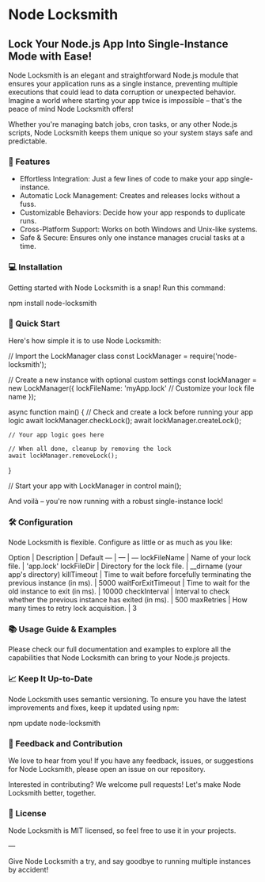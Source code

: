 # Node Locksmith

## Lock Your Node.js App Into Single-Instance Mode with Ease!

Node Locksmith is an elegant and straightforward Node.js module that ensures your application runs as a single instance, preventing multiple executions that could lead to data corruption or unexpected behavior. Imagine a world where starting your app twice is impossible – that's the peace of mind Node Locksmith offers!

Whether you're managing batch jobs, cron tasks, or any other Node.js scripts, Node Locksmith keeps them unique so your system stays safe and predictable.

### 🌟 Features

- Effortless Integration: Just a few lines of code to make your app single-instance.
- Automatic Lock Management: Creates and releases locks without a fuss.
- Customizable Behaviors: Decide how your app responds to duplicate runs.
- Cross-Platform Support: Works on both Windows and Unix-like systems.
- Safe & Secure: Ensures only one instance manages crucial tasks at a time.

### 💻 Installation

Getting started with Node Locksmith is a snap! Run this command:

npm install node-locksmith

### 🚀 Quick Start

Here's how simple it is to use Node Locksmith:

// Import the LockManager class
const LockManager = require('node-locksmith');

// Create a new instance with optional custom settings
const lockManager = new LockManager({
lockFileName: 'myApp.lock' // Customize your lock file name
});

async function main() {
// Check and create a lock before running your app logic
await lockManager.checkLock();
await lockManager.createLock();

    // Your app logic goes here

    // When all done, cleanup by removing the lock
    await lockManager.removeLock();

}

// Start your app with LockManager in control
main();

And voilà – you're now running with a robust single-instance lock!

### 🛠 Configuration

Node Locksmith is flexible. Configure as little or as much as you like:

Option | Description | Default
— | — | —
lockFileName | Name of your lock file. | 'app.lock'
lockFileDir | Directory for the lock file. | \_\_dirname (your app's directory)
killTimeout | Time to wait before forcefully terminating the previous instance (in ms). | 5000
waitForExitTimeout | Time to wait for the old instance to exit (in ms). | 10000
checkInterval | Interval to check whether the previous instance has exited (in ms). | 500
maxRetries | How many times to retry lock acquisition. | 3

### 📚 Usage Guide & Examples

Please check our full documentation and examples to explore all the capabilities that Node Locksmith can bring to your Node.js projects.

### 📈 Keep It Up-to-Date

Node Locksmith uses semantic versioning. To ensure you have the latest improvements and fixes, keep it updated using npm:

npm update node-locksmith

### 📣 Feedback and Contribution

We love to hear from you! If you have any feedback, issues, or suggestions for Node Locksmith, please open an issue on our repository.

Interested in contributing? We welcome pull requests! Let's make Node Locksmith better, together.

### 📜 License

Node Locksmith is MIT licensed, so feel free to use it in your projects.

—

Give Node Locksmith a try, and say goodbye to running multiple instances by accident!
